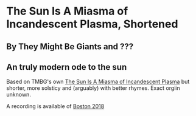# The Sun Is A Miasma of Incandescent Plasma, Shortened
## By They Might Be Giants and ???
## An truly modern ode to the sun

Based on TMBG's own [The Sun Is A Miasma of Incandescent Plasma](../../The_Sun_Is_A_Miasma/gen) but shorter, more solsticy and (arguably) with better rhymes.  Exact orgiin unknown.

A recording is available of [Boston 2018](https://www.jefftk.com/solstice-2018/11--why-does-the-sun-really-shine.mp3)